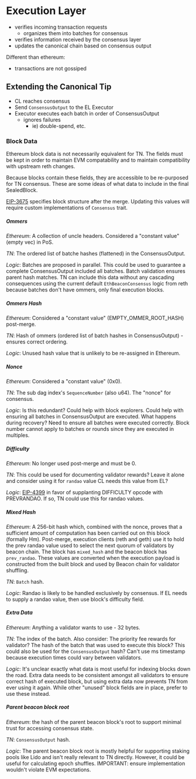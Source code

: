 # Execution Layer

- verifies incoming transaction requests
    - organizes them into batches for consensus
- verifies information received by the consensus layer
- updates the canonical chain based on consensus output

Different than ethereum:
- transactions are not gossiped

## Extending the Canonical Tip
- CL reaches consensus
- Send `ConsensusOutput` to the EL Executor
- Executor executes each batch in order of ConsensusOutput
    - ignores failures
        - ie) double-spend, etc.

### Block Data
Ethereum block data is not necessarily equivalent for TN. The fields must be kept in order to maintain EVM compatability and to maintain compatibility with upstream reth changes.

Because blocks contain these fields, they are accessible to be re-purposed for TN consensus. These are some ideas of what data to include in the final SealedBlock.

[EIP-3675](https://eips.ethereum.org/EIPS/eip-3675) specifies block structure after the merge. Updating this values will require custom implementations of `Consensus` trait.

##### Ommers
*Ethereum*: A collection of uncle headers. Considered a "constant value" (empty vec) in PoS.

*TN*: The ordered list of batche hashes (flattened) in the ConsensusOutput.

*Logic*: Batches are proposed in parallel. This could be used to guarantee a complete ConsensusOutput included all batches. Batch validation ensures parent hash matches. TN can include this data without any cascading consequences using the current default `EthBeaconConsensus` logic from reth because batches don't have ommers, only final execution blocks.

##### Ommers Hash
*Ethereum*: Considered a "constant value" (EMPTY_OMMER_ROOT_HASH) post-merge.

*TN*: Hash of ommers (ordered list of batch hashes in ConsensusOutput) - ensures correct ordering.

*Logic*: Unused hash value that is unlikely to be re-assigned in Ethereum.

##### Nonce
*Ethereum*: Considered a "constant value" (0x0).

*TN*: The sub dag index's `SequenceNumber` (also u64). The "nonce" for consensus.

*Logic*: Is this redundant? Could help with block explorers. Could help with ensuring all batches in ConsensusOutput are executed. What happens during recovery? Need to ensure all batches were executed correctly. Block number cannot apply to batches or rounds since they are executed in multiples.

##### Difficulty
*Ethereum*: No longer used post-merge and must be 0.

*TN*: This could be used for documenting validator rewards? Leave it alone and consider using it for `randao` value CL needs this value from EL?

*Logic*: [EIP-4399](https://eips.ethereum.org/EIPS/eip-4399) in favor of supplanting DIFFICULTY opcode with PREVRANDAO. If so, TN could use this for randao values.

##### Mixed Hash
*Ethereum*: A 256-bit hash which, combined with the nonce, proves that a sufficient amount of computation has been carried out on this block (formally Hm). Post-merge, execution clients (reth and geth) use it to hold the prev randao value used to select the next quorum of validators by beacon chain. The block has `mixed_hash` and the beacon block has `prev_randao`. These values are converted when the execution payload is constructed from the built block and used by Beacon chain for validator shuffling.

*TN*: `Batch` hash.

*Logic*: Randao is likely to be handled exclusively by consensus. If EL needs to supply a randao value, then use block's difficulty field.

##### Extra Data
*Ethereum*: Anything a validator wants to use - 32 bytes.

*TN*: The index of the batch. Also consider: The priority fee rewards for validator? The hash of the batch that was used to execute this block? This could also be used for the `ConsensusOutput` hash? Can't use ms timestamp because execution times could vary between validators.

*Logic*: It's unclear exactly what data is most useful for indexing blocks down the road. Extra data needs to be consistent amongst all validators to ensure correct hash of executed block, but using extra data now prevents TN from ever using it again. While other "unused" block fields are in place, prefer to use these instead.

##### Parent beacon block root
*Ethereum*: the hash of the parent beacon block's root to support minimal trust for accessing consensus state.

*TN*: `ConsensusOutput` hash.

*Logic*: The parent beacon block root is mostly helpful for supporting staking pools like Lido and isn't really relevant to TN directly. However, it could be useful for calculating epoch shuffles. IMPORTANT: ensure implementation wouldn't violate EVM expectations.
